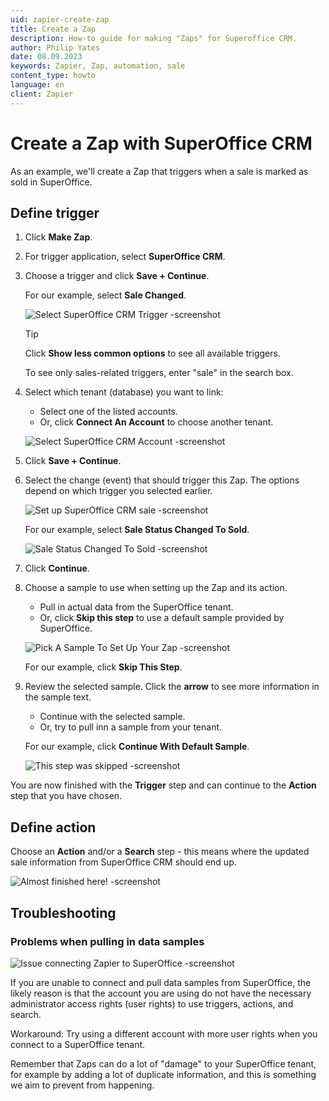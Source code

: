 ```yaml
---
uid: zapier-create-zap
title: Create a Zap
description: How-to guide for making "Zaps" for Superoffice CRM.
author: Philip Yates
date: 08.09.2023
keywords: Zapier, Zap, automation, sale
content_type: howto
language: en
client: Zapier
---
```


# Create a Zap with SuperOffice CRM

As an example, we'll create a Zap that triggers when a sale is marked as sold in SuperOffice.

## Define trigger

1. Click **Make Zap**.

1. For trigger application, select **SuperOffice CRM**.

1. Choose a trigger and click **Save + Continue**.

    For our example, select **Sale Changed**.

    ![Select SuperOffice CRM Trigger -screenshot][img1]

    > [!TIP]
    > Click **Show less common options** to see all available triggers.
    >
    > To see only sales-related triggers, enter "sale" in the search box.

1. Select which tenant (database) you want to link:

    * Select one of the listed accounts.
    * Or, click **Connect An Account** to choose another tenant.

    ![Select SuperOffice CRM Account -screenshot][img2]

1. Click **Save + Continue**.

1. Select the change (event) that should trigger this Zap. The options depend on which trigger you selected earlier.

    ![Set up SuperOffice CRM sale -screenshot][img3]

    For our example, select **Sale Status Changed To Sold**.

    ![Sale Status Changed To Sold -screenshot][img4]

1. Click **Continue**.

1. Choose a sample to use when setting up the Zap and its action.

    * Pull in actual data from the SuperOffice tenant.
    * Or, click **Skip this step** to use a default sample provided by SuperOffice.

    ![Pick A Sample To Set Up Your Zap -screenshot][img5]

    For our example, click **Skip This Step**.

1. Review the selected sample. Click the **arrow** to see more information in the sample text.

    * Continue with the selected sample.
    * Or, try to pull inn a sample from your tenant.

    For our example, click **Continue With Default Sample**.

    ![This step was skipped -screenshot][img6]

You are now finished with the **Trigger** step and can continue to the **Action** step that you have chosen.

## Define action

Choose an **Action** and/or a **Search** step - this means where the updated sale information from SuperOffice CRM should end up.

![Almost finished here! -screenshot][img7]

## Troubleshooting

### Problems when pulling in data samples

![Issue connecting Zapier to SuperOffice -screenshot][img8]

If you are unable to connect and pull data samples from SuperOffice, the likely reason is that the account you are using do not have the necessary administrator access rights (user rights) to use triggers, actions, and search.

Workaround: Try using a different account with more user rights when you connect to a SuperOffice tenant.

Remember that Zaps can do a lot of "damage" to your SuperOffice tenant, for example by adding a lot of duplicate information, and this is something we aim to prevent from happening.

[img1]: media/select-trigger.png
[img2]: media/connect-account.png
[img3]: media/set-up.png
[img4]: media/sale-status.png
[img5]: media/pick-sample.png
[img6]: media/skip-step.png
[img7]: media/action-step.png
[img8]: media/no-connection.png
